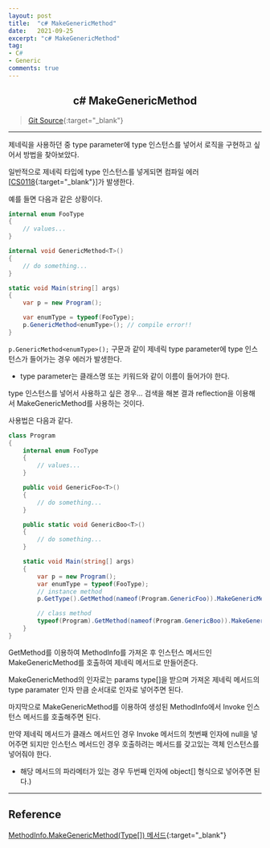 ```yaml
---
layout: post
title:  "c# MakeGenericMethod"
date:   2021-09-25
excerpt: "c# MakeGenericMethod"
tag: 
- C#
- Generic
comments: true
---
```


## <center>c# MakeGenericMethod</center>

>[Git Source](https://github.com/chanos-dev/blogcode/tree/master/21-0925){:target="_blank"}

---

제네릭을 사용하던 중 type parameter에 type 인스턴스를 넣어서 로직을 구현하고 싶어서 방법을 찾아보았다.

일반적으로 제네릭 타입에 type 인스턴스를 넣게되면 컴파일 에러[[CS0118](https://docs.microsoft.com/en-us/dotnet/csharp/misc/cs0118?f1url=%3FappId%3Droslyn%26k%3Dk(CS0118)){:target="_blank"}]가 발생한다. 

예를 들면 다음과 같은 상황이다.

```c#
internal enum FooType
{
    // values...
}

internal void GenericMethod<T>()
{
    // do something...
}

static void Main(string[] args)
{
    var p = new Program();

    var enumType = typeof(FooType);
    p.GenericMethod<enumType>(); // compile error!!
}
```

`p.GenericMethod<enumType>();` 구문과 같이 제네릭 type parameter에 type 인스턴스가 들어가는 경우 에러가 발생한다. 
- type parameter는 클래스명 또는 키워드와 같이 이름이 들어가야 한다.

type 인스턴스를 넣어서 사용하고 싶은 경우... 검색을 해본 결과 reflection을 이용해서 MakeGenericMethod를 사용하는 것이다.

사용법은 다음과 같다.

```c#
class Program
{
    internal enum FooType
    {
        // values...
    }

    public void GenericFoo<T>()
    {
        // do something...
    }

    public static void GenericBoo<T>()
    {
        // do something...
    }

    static void Main(string[] args)
    {
        var p = new Program(); 
        var enumType = typeof(FooType);
        // instance method
        p.GetType().GetMethod(nameof(Program.GenericFoo)).MakeGenericMethod(enumType).Invoke(p, null);

        // class method
        typeof(Program).GetMethod(nameof(Program.GenericBoo)).MakeGenericMethod(enumType).Invoke(null, null);        
    }
}
```

GetMethod를 이용하여 MethodInfo를 가져온 후 인스턴스 메서드인 MakeGenericMethod를 호출하여 제네릭 메서드로 만들어준다.

MakeGenericMethod의 인자로는 params type[]을 받으며 가져온 제네릭 메서드의 type paramater 인자 만큼 순서대로 인자로 넣어주면 된다.

마지막으로 MakeGenericMethod를 이용하여 생성된 MethodInfo에서 Invoke 인스턴스 메서드를 호출해주면 된다.

만약 제네릭 메서드가 클래스 메서드인 경우 Invoke 메서드의 첫번째 인자에 null을 넣어주면 되지만 인스턴스 메서드인 경우 호출하려는 메서드를 갖고있는 객체 인스턴스를 넣어줘야 한다.
- 해당 메서드의 파라메터가 있는 경우 두번째 인자에 object[] 형식으로 넣어주면 된다.)

---

## Reference

[MethodInfo.MakeGenericMethod(Type[]) 메서드](https://docs.microsoft.com/ko-kr/dotnet/api/system.reflection.methodinfo.makegenericmethod?view=net-5.0){:target="_blank"}